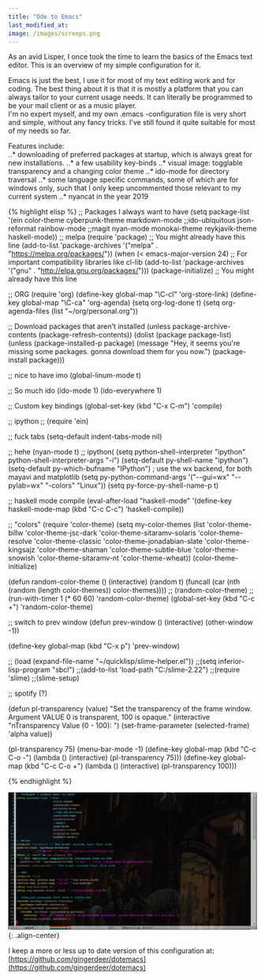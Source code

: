 ```yaml
---
title: "Ode to Emacs"
last_modified_at:
image: /images/screeps.png
---
```


As an avid Lisper, I once took the time to learn the basics of the Emacs text editor. This is an overview of my simple configuration for it.  

Emacs is just the best, I use it for most of my text editing work and for coding. The best thing about it is that it is mostly a platform that you can always tailor to your current usage needs. It can literally be programmed to be your mail client or as a music player.  
I'm no expert myself, and my own .emacs -configuration file is very short and simple, without any fancy tricks. I've still found it quite suitable for most of my needs so far.  

Features include:  
..* downloading of preferred packages at startup, which is always great for new installations.
..* a few usability key-binds
..* visual image: togglable transparency and a changing color theme
..* ido-mode for directory traversal
..* some language specific commands, some of which are for windows only, such that I only keep uncommented those relevant to my current system
..* nyancat in the year 2019

{% highlight elisp %}
        ;; Packages I always want to have
(setq package-list '(ein
                     color-theme
		     cyberpunk-theme
		     markdown-mode
		     ;;ido-ubiquitous
		     json-reformat
		     rainbow-mode
		     ;;magit
		     nyan-mode
		     monokai-theme
		     reykjavik-theme
		     haskell-mode))
;; melpa
(require 'package) ;; You might already have this line
(add-to-list 'package-archives 
            '("melpa" . "https://melpa.org/packages/"))
(when (< emacs-major-version 24)
  ;; For important compatibility libraries like cl-lib
  (add-to-list 'package-archives '("gnu" . "http://elpa.gnu.org/packages/")))
(package-initialize) ;; You might already have this line

;; ORG
(require 'org)
(define-key global-map "\C-cl" 'org-store-link)
(define-key global-map "\C-ca" 'org-agenda)
(setq org-log-done t)
(setq org-agenda-files (list "~/org/personal.org"))

;; Download packages that aren't installed
(unless package-archive-contents
  (package-refresh-contents))
(dolist (package package-list)
  (unless (package-installed-p package)
    (message "Hey, it seems you're missing some packages. gonna download them for you now.")
    (package-install package)))

;; nice to have imo
(global-linum-mode t)

;; So much ido
(ido-mode 1)
(ido-everywhere 1)

;; Custom key bindings
(global-set-key (kbd "C-x C-m") 'compile)

;; ipython
;; (require 'ein)

;; fuck tabs
(setq-default indent-tabs-mode nil)

;; hehe
(nyan-mode t)
;; ipython(
(setq python-shell-interpreter "ipython"
      python-shell-interpreter-args "-i")
(setq-default py-shell-name "ipython")
(setq-default py-which-bufname "IPython")
					; use the wx backend, for both mayavi and matplotlib
(setq py-python-command-args
      '("--gui=wx" "--pylab=wx" "-colors" "Linux"))
(setq py-force-py-shell-name-p t)

;; haskell mode compile
(eval-after-load "haskell-mode"
  '(define-key haskell-mode-map (kbd "C-c C-c") 'haskell-compile))

;; "colors"
(require 'color-theme)
(setq my-color-themes (list 'color-theme-billw 'color-theme-jsc-dark 
                            'color-theme-sitaramv-solaris 'color-theme-resolve
                            'color-theme-classic 'color-theme-jonadabian-slate
                            'color-theme-kingsajz 'color-theme-shaman
                            'color-theme-subtle-blue 'color-theme-snowish
                            'color-theme-sitaramv-nt 'color-theme-wheat))
(color-theme-initialize)

(defun random-color-theme ()
  (interactive)
  (random t)
  (funcall (car (nth (random (length color-themes)) color-themes))))
;;
(random-color-theme)
;;
(run-with-timer 1 (* 60 60) 'random-color-theme)
(global-set-key (kbd "C-c +") 'random-color-theme)

;; switch to prev window
(defun prev-window ()
   (interactive)
   (other-window -1))

 (define-key global-map (kbd "C-x p") 'prev-window)

;; (load (expand-file-name "~/quicklisp/slime-helper.el"))
;;(setq inferior-lisp-program "sbcl")
;;(add-to-list 'load-path "C:/slime-2.22")
;;(require 'slime)
;;(slime-setup)

;; spotify (?)

(defun pl-transparency (value)
  "Set the transparency of the frame window.
Argument VALUE 0 is transparent, 100 is opaque."
  (interactive "nTransparency Value (0 - 100): ")
  (set-frame-parameter (selected-frame) 'alpha value))

(pl-transparency 75)
(menu-bar-mode -1)
(define-key global-map (kbd "C-c C-o -") (lambda () (interactive) (pl-transparency 75)))
(define-key global-map (kbd "C-c C-o +") (lambda () (interactive) (pl-transparency 100)))

{% endhighlight %}

![center-aligned-image](/images/emacs.png){: .align-center}

I keep a more or less up to date version of this configuration at:  
[https://github.com/gingerdeer/dotemacs](https://github.com/gingerdeer/dotemacs)  
